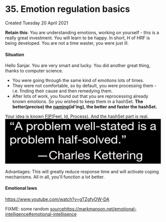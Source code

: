 # 35. Emotion regulation basics
Created Tuesday 20 April 2021

**Retain this**: You are understanding emotions, working on yourself - this is a really great investment. You will learn to be happy. In short, H of HRF is being developed. You are not a time waster, you were just ill.

#### Situation
Hello Sanjar. You are very smart and lucky. You did another great thing, thanks to computer science.


* You were going through the same kind of emotions lots of times.
* They were not comfortable, so by default, you were processing them - i.e. finding their cause and then remedying them.
* After lots of work, you found out that you are reprocessing already known emotions. So you wished to keep them in a hashSet. **The better(precise) the [naming](https://youtu.be/PqDCnOmyA88)(id'ing), the better and faster the hashSet.**

Your idea is known [FIP](https://youtu.be/PqDCnOmyA88?t=420)(Feel, Id, Process). And the hashSet part is real.
![](./35._Emotion_regulation_basics/pasted_image.png)

Advantages: This will greatly reduce response time and will activate coping mechanisms. All in all, you'll function a lot better.

#### Emotional laws
<https://www.youtube.com/watch?v=gTZgfyOW-DA>

FIXME: some random <sourcehttps://markmanson.net/emotional-intelligence#emotional-intelligence>

